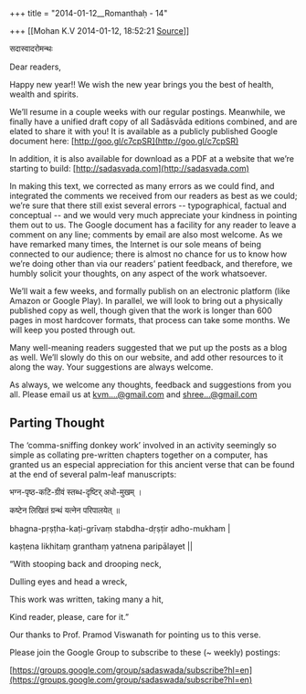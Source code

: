 +++
title = "2014-01-12__Romanthaḥ - 14"

+++
[[Mohan K.V	2014-01-12, 18:52:21 [Source](https://groups.google.com/g/sadaswada/c/daFuzRlzF9I)]]



सदास्वादरोमन्थः

Dear readers,

  

Happy new year!! We wish the new year brings you the best of health, wealth and spirits.

  

We’ll resume in a couple weeks with our regular postings. Meanwhile, we finally have a unified draft copy of all Sadāsvāda editions combined, and are elated to share it with you! It is available as a publicly published Google document here: [http://goo.gl/c7cpSR](http://goo.gl/c7cpSR) 

  

In addition, it is also available for download as a PDF at a website that we’re starting to build: [http://sadasvada.com](http://sadasvada.com)

  

In making this text, we corrected as many errors as we could find, and integrated the comments we received from our readers as best as we could; we’re sure that there still exist several errors -- typographical, factual and conceptual -- and we would very much appreciate your kindness in pointing them out to us. The Google document has a facility for any reader to leave a comment on any line; comments by email are also most welcome. As we have remarked many times, the Internet is our sole means of being connected to our audience; there is almost no chance for us to know how we’re doing other than via our readers’ patient feedback, and therefore, we humbly solicit your thoughts, on any aspect of the work whatsoever.

  

We’ll wait a few weeks, and formally publish on an electronic platform (like Amazon or Google Play). In parallel, we will look to bring out a physically published copy as well, though given that the work is longer than 600 pages in most hardcover formats, that process can take some months. We will keep you posted through out.

  

Many well-meaning readers suggested that we put up the posts as a blog as well. We’ll slowly do this on our website, and add other resources to it along the way. Your suggestions are always welcome.

  

As always, we welcome any thoughts, feedback and suggestions from you all. Please email us at [kvm....@gmail.com]() and [shree...@gmail.com]()

  

## Parting Thought

  

The ‘comma-sniffing donkey work’ involved in an activity seemingly so simple as collating pre-written chapters together on a computer, has granted us an especial appreciation for this ancient verse that can be found at the end of several palm-leaf manuscripts:

  

भग्न-पृष्ठ-कटि-ग्रीवं स्तब्ध-दृष्टिर् अधो-मुखम् ।

कष्टेन लिखितं ग्रन्थं यत्नेन परिपालयेत् ॥

bhagna-pṛṣṭha-kaṭi-grīvaṃ stabdha-dṛṣṭir adho-mukham \|

kaṣṭena likhitaṃ granthaṃ yatnena paripālayet \|\|

  

“With stooping back and drooping neck,

Dulling eyes and head a wreck,

This work was written, taking many a hit, 

Kind reader, please, care for it.”

  

Our thanks to Prof. Pramod Viswanath for pointing us to this verse.

  

Please join the Google Group to subscribe to these (\~ weekly) postings:

[https://groups.google.com/group/sadaswada/subscribe?hl=en](https://groups.google.com/group/sadaswada/subscribe?hl=en)  

